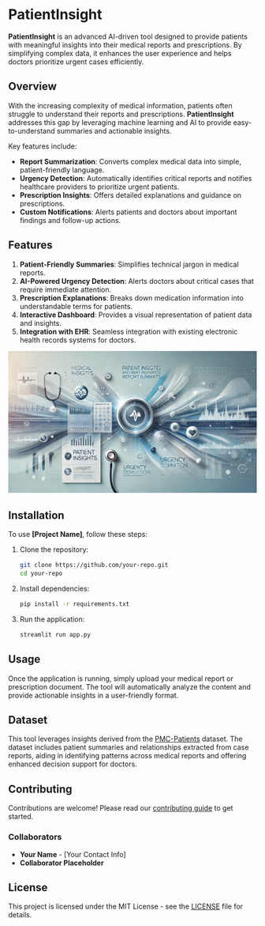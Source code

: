 # PatientInsight

**PatientInsight** is an advanced AI-driven tool designed to provide patients with meaningful insights into their medical reports and prescriptions. By simplifying complex data, it enhances the user experience and helps doctors prioritize urgent cases efficiently.

## Overview

With the increasing complexity of medical information, patients often struggle to understand their reports and prescriptions. **PatientInsight** addresses this gap by leveraging machine learning and AI to provide easy-to-understand summaries and actionable insights.

Key features include:
- **Report Summarization**: Converts complex medical data into simple, patient-friendly language.
- **Urgency Detection**: Automatically identifies critical reports and notifies healthcare providers to prioritize urgent patients.
- **Prescription Insights**: Offers detailed explanations and guidance on prescriptions.
- **Custom Notifications**: Alerts patients and doctors about important findings and follow-up actions.

## Features

1. **Patient-Friendly Summaries**: Simplifies technical jargon in medical reports.
2. **AI-Powered Urgency Detection**: Alerts doctors about critical cases that require immediate attention.
3. **Prescription Explanations**: Breaks down medication information into understandable terms for patients.
4. **Interactive Dashboard**: Provides a visual representation of patient data and insights.
5. **Integration with EHR**: Seamless integration with existing electronic health records systems for doctors.

![Banner Placeholder](assets/BannerImg.webp)

## Installation

To use **[Project Name]**, follow these steps:

1. Clone the repository:
    ```bash
    git clone https://github.com/your-repo.git
    cd your-repo
    ```

2. Install dependencies:
    ```bash
    pip install -r requirements.txt
    ```

3. Run the application:
    ```bash
    streamlit run app.py
    ```

## Usage

Once the application is running, simply upload your medical report or prescription document. The tool will automatically analyze the content and provide actionable insights in a user-friendly format.

## Dataset

This tool leverages insights derived from the [PMC-Patients](https://huggingface.co/datasets/zhengyun21/PMC-Patients) dataset. The dataset includes patient summaries and relationships extracted from case reports, aiding in identifying patterns across medical reports and offering enhanced decision support for doctors.

## Contributing

Contributions are welcome! Please read our [contributing guide](CONTRIBUTING.md) to get started.

### Collaborators

- **Your Name** - [Your Contact Info]
- **Collaborator Placeholder**

## License

This project is licensed under the MIT License - see the [LICENSE](LICENSE) file for details.
